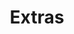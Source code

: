 ---
layout: archive
title: Extras
permalink: /extras/
tagline: "Now you see me!!"
category: "extras"
---